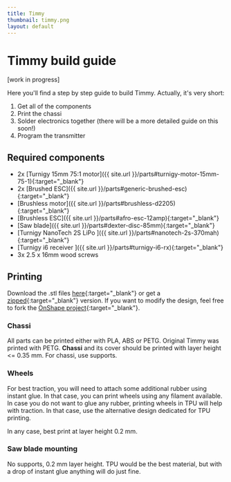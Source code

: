 ```yaml
---
title: Timmy
thumbnail: timmy.png
layout: default
---
```


# Timmy build guide
[work in progress]

Here you'll find a step by step guide to build Timmy. Actually, it's very short:
1. Get all of the components
2. Print the chassi
3. Solder electronics together (there will be a more detailed guide on this soon!)
4. Program the transmitter

## Required components
* 2x [Turnigy 15mm 75:1 motor]({{ site.url }}/parts#turnigy-motor-15mm-75-1){:target="_blank"}
* 2x [Brushed ESC]({{ site.url }}/parts#generic-brushed-esc){:target="_blank"}
* [Brushless motor]({{ site.url }}/parts#brushless-d2205){:target="_blank"}
* [Brushless ESC]({{ site.url }}/parts#afro-esc-12amp){:target="_blank"}
* [Saw blade]({{ site.url }}/parts#dexter-disc-85mm){:target="_blank"}
* [Turnigy NanoTech 2S LiPo ]({{ site.url }}/parts#nanotech-2s-370mah){:target="_blank"}
* [Turnigy i6 receiver ]({{ site.url }}/parts#turnigy-i6-rx){:target="_blank"}
* 3x 2.5 x 16mm wood screws

## Printing
Download the .stl files [here](https://github.com/Styku/cern-battlebots/tree/master/download/stls/timmy){:target="_blank"} 
or get a [zipped](https://github.com/Styku/cern-battlebots/raw/master/download/stls/timmy/timmy-stl.zip){:target="_blank"} 
version. If you want to modify the design, feel free to fork the 
[OnShape project](https://cad.onshape.com/documents/876aae336eb09ce6dbed248a/w/df23d79c1c15b5b48407cba3/e/a6816d4151a04fb3a5ee5f1b){:target="_blank"}.

### Chassi
All parts can be printed either with PLA, ABS or PETG. Original Timmy was
printed with PETG. __Chassi__ and its cover should be printed with layer height
<= 0.35 mm. For chassi, use supports.

### Wheels
For best traction, you will need to attach some additional rubber using instant
glue. In that case, you can print wheels using any filament available. In case
you do not want to glue any rubber, printing wheels in TPU will help with
traction. In that case, use the alternative design dedicated for TPU printing.

In any case, best print at layer height 0.2 mm.

### Saw blade mounting
No supports, 0.2 mm layer height. TPU would be the best material, but with a
drop of instant glue anything will do just fine.
